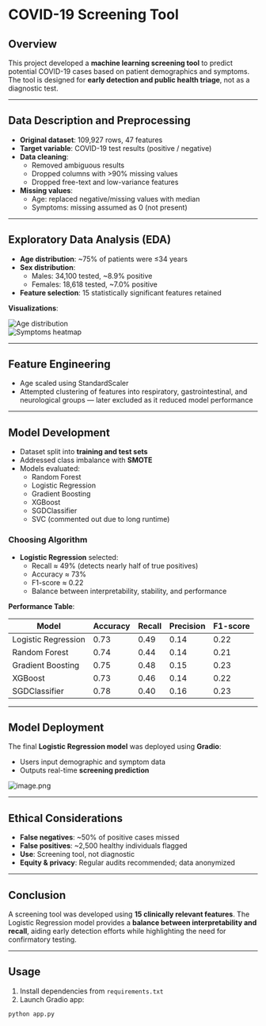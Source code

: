 # COVID-19 Screening Tool

## Overview
This project developed a **machine learning screening tool** to predict potential COVID-19 cases based on patient demographics and symptoms. The tool is designed for **early detection and public health triage**, not as a diagnostic test.

---

## Data Description and Preprocessing
- **Original dataset**: 109,927 rows, 47 features  
- **Target variable**: COVID-19 test results (positive / negative)  
- **Data cleaning**:
  - Removed ambiguous results
  - Dropped columns with >90% missing values
  - Dropped free-text and low-variance features
- **Missing values**:
  - Age: replaced negative/missing values with median
  - Symptoms: missing assumed as 0 (not present)

---

## Exploratory Data Analysis (EDA)
- **Age distribution**: ~75% of patients were ≤34 years  
- **Sex distribution**:
  - Males: 34,100 tested, ~8.9% positive  
  - Females: 18,618 tested, ~7.0% positive  
- **Feature selection**: 15 statistically significant features retained

**Visualizations**:  

![Age distribution](images/age_distribution.png)  
![Symptoms heatmap](images/symptoms_heatmap.png)

---

## Feature Engineering
- Age scaled using StandardScaler  
- Attempted clustering of features into respiratory, gastrointestinal, and neurological groups — later excluded as it reduced model performance

---

## Model Development
- Dataset split into **training and test sets**  
- Addressed class imbalance with **SMOTE**  
- Models evaluated:
  - Random Forest  
  - Logistic Regression  
  - Gradient Boosting  
  - XGBoost  
  - SGDClassifier  
  - SVC (commented out due to long runtime)

### Choosing Algorithm
- **Logistic Regression** selected:
  - Recall ≈ 49% (detects nearly half of true positives)  
  - Accuracy ≈ 73%  
  - F1-score ≈ 0.22  
  - Balance between interpretability, stability, and performance  

**Performance Table**:

| Model                 | Accuracy | Recall | Precision | F1-score |
|-----------------------|---------|--------|-----------|----------|
| Logistic Regression   | 0.73    | 0.49   | 0.14      | 0.22     |
| Random Forest         | 0.74    | 0.44   | 0.14      | 0.21     |
| Gradient Boosting     | 0.75    | 0.48   | 0.15      | 0.23     |
| XGBoost               | 0.73    | 0.46   | 0.14      | 0.22     |
| SGDClassifier         | 0.78    | 0.40   | 0.16      | 0.23     |

---

## Model Deployment
The final **Logistic Regression model** was deployed using **Gradio**:  
- Users input demographic and symptom data  
- Outputs real-time **screening prediction**  

![image.png](attachment:9afcf77f-fd3b-4fb9-8ecf-61149394c960.png)

---

## Ethical Considerations
- **False negatives**: ~50% of positive cases missed  
- **False positives**: ~2,500 healthy individuals flagged  
- **Use**: Screening tool, not diagnostic  
- **Equity & privacy**: Regular audits recommended; data anonymized  

---

## Conclusion
A screening tool was developed using **15 clinically relevant features**. The Logistic Regression model provides a **balance between interpretability and recall**, aiding early detection efforts while highlighting the need for confirmatory testing.

---

## Usage
1. Install dependencies from `requirements.txt`  
2. Launch Gradio app:
```bash
python app.py
